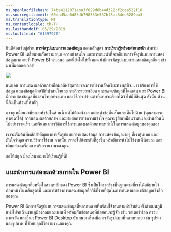 ```yaml
---
ms.openlocfilehash: 74be4112071aba3f629d6b44d322cf2caa522f18
ms.sourcegitcommit: 60dad5aa0d85db790553e537bf8ac34ee3289ba3
ms.translationtype: MT
ms.contentlocale: th-TH
ms.lasthandoff: 05/29/2019
ms.locfileid: "61397970"
---
```

ยินดีต้อนรับสู่ส่วน **การจัดรูปแบบการแสดงข้อมูล** ของหลักสูตร **การเรียนรู้พร้อมคำแนะนำ** สำหรับ Power BI เตรียมพบกับความสนุก ความน่าสนใจ และการแนะนำที่จะอธิบายการจัดรูปแบบการแสดงข้อมูลมากมายที่ Power BI นำเสนอ และนี่ยังไม่ใช่ทั้งหมด ยังมีการจัดรูปแบบการแสดงข้อมูลอื่นๆ เข้ามาเพิ่มตลอดเวลา!

![](media/3-1-intro-visualizations/3-1_1.png)

แน่นอน การแสดงผลด้วยภาพคือผลลัพธ์สุดท้ายของการทำงานอัจฉริยะทางธุรกิจ... เราต้องการใช้ข้อมูล แสดงข้อมูลด้วยวิธีที่น่าสนใจและเจาะลึกรายละเอียด และ*แสดง*ข้อมูลที่โดดเด่น และ Power Bi มีการแสดงข้อมูลที่น่าสนใจทุกประเภท และวิธีการปรับแต่งที่แทบจะเรียกได้ว่าไม่มีที่สิ้นสุด ดังนั้น ส่วนนี้จึงเป็นส่วนที่สำคัญ

อาจดูเหมือนว่ามีหลายหัวข้อในส่วนนี้ แต่ไม่ต้องกังวล แต่ละหัวข้อนั้นสั้นและเต็มไปด้วย (คุณสามารถคาดเดาได้) การแสดงผลด้วยภาพ และง่ายต่อการทำความเข้าใจ คุณจะรู้สึกเหมือนว่าตนเองผ่านส่วนนี้ไปอย่างรวดเร็ว และจินตนาการวิธีการใช้การแสดงผลด้วยภาพเหล่านี้ในการแสดงข้อมูลของคุณเอง

เราจะเริ่มต้นที่หลักสำคัญของการจัดรูปแบบการแสดงข้อมูล การแสดงข้อมูลง่ายๆ ที่เราคุ้นเคย และมั่นใจว่าคุณทราบวิธีการใช้งาน จากนั้น เราจะไปยังระดับที่สูงขึ้น หรือมีการนำไปใช้งานที่น้อยลง และเติมกล่องเครื่องการสร้างรายงานของคุณ

ขอให้สนุก มีอะไรมากมายให้เรียนรู้ที่นี่!

## <a name="introduction-to-visuals-in-power-bi"></a>แนะนำการแสดงผลด้วยภาพใน Power BI
การแสดงข้อมูลคือหนึ่งในส่วนหลักของ Power BI ซึ่งเป็นโครงสร้างพื้นฐานตามที่เราได้อธิบายไว้ก่อนหน้าในหลักสูตรนี้ และการสร้างการแสดงข้อมูลคือวิธีที่ง่ายที่สุดในการค้นหาและแชร์ข้อมูลเชิงลึกของคุณ

Power BI คือการจัดรูปแบบการแสดงข้อมูลที่หลากหลายที่พร้อมใช้งานตามค่าเริ่มต้น ตั้งค่าแผนภูมิแท่งไปจนถึงแผนภูมิวงกลมและแผนที่ พร้อมกับข้อเสนอที่น้อยคนจะรู้จัก เช่น วอเตอร์ฟอล กรวย มาตรวัด และอื่นๆ Power BI Desktop ยังเสนอเครื่องมือการจัดรูปแบบที่หลากหลาย เช่น รูปร่างและรูปภาพ ที่ช่วยปลุกชีวิตรายงานของคุณ

